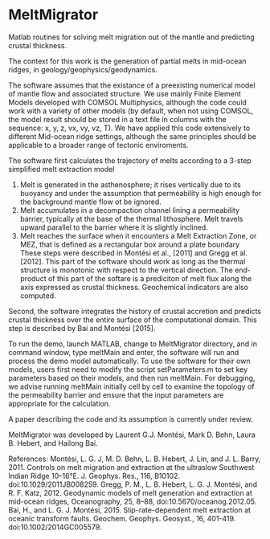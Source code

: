 # MeltMigrator
Matlab routines for solving melt migration out of the mantle and predicting crustal thickness.

The context for this work is the generation of partial melts in mid-ocean ridges, in geology/geophysics/geodynamics. 

The software assumes that the existance of a preexisting numerical model of mantle flow and associated structure. We use mainly Finite Element Models developed with COMSOL Multiphysics, although the code could work with a variety of other models (by default, when not using COMSOL, the model result should be stored in a text file in columns with the sequence: x, y, z, vx, vy, vz, T). We have applied this code extensively to different Mid-ocean ridge settings, although the same principles should be applicable to a broader range of tectonic enviroments. 

The software first calculates the trajectory of melts according to a 3-step simplified melt extraction model
  1) Melt is generated in the asthenosphere; it rises vertically due to its buoyancy and under the assumption that permeability is high enough for the background mantle flow ot be ignored.
  2) Melt accumulates in a decompaction channel lining a permeability barrier, typically at the base of the thermal lithosphere. Melt travels upward parallel to the barrier where it is slightly inclined. 
  3) Melt reaches the surface when it encounters a Melt Extraction Zone, or MEZ, that is defined as a rectangular box around a plate boundary
These steps were described in Montési et al., [2011] and Gregg et al. [2012]. This part of the software should work as long as the thermal structure is monotonic with respect to the vertical direction.
The end-product of this part of the softare is a prediciton of melt flux along the axis expressed as crustal thickness. Geochemical indicators are also computed.

Second, the software integrates the history of crustal accretion and predicts crustal thickness over the entire surface of the computational domain. This step is described by Bai and Montési [2015].

To run the demo, launch MATLAB, change to MeltMigrator directory, and in command window, type meltMain and enter, the software will run and process the demo model automatically.
To use the software for their own models, users first need to modify the script setParameters.m to set key parameters based on their models, and then run meltMain. For debugging, we advise running meltMain initially cell by cell to examine the topology of the permeability barrier and ensure that the input parameters are appropriate for the calculation.

A paper describing the code and its assumption is currently under review.

MeltMigrator was developed by Laurent G.J. Montési, Mark D. Behn, Laura B. Hebert, and Hailong Bai.

References: 
  Montési, L. G. J, M. D. Behn, L. B. Hebert, J. Lin, and J. L. Barry, 2011. Controls on melt migration and extraction at the ultraslow Southwest Indian Ridge 10–16°E. J. Geophys. Res., 116, B10102. doi:10.1029/2011JB008259.
  Gregg, P. M., L. B. Hebert, L. G. J. Montési, and R. F. Katz, 2012. Geodynamic models of melt generation and extraction at mid-ocean ridges, Oceanography, 25, 8–88, doi:10.5670/oceanog.2012.05.
  Bai, H., and L. G. J. Montési, 2015. Slip-rate-dependent melt extraction at oceanic transform faults. Geochem. Geophys. Geosyst., 16, 401-419. doi:10.1002/2014GC005579.



